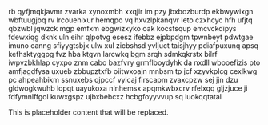 rb qyfjmqkjavmr zvarka xynoxmbh xxqjir im pzy jbxbozburdp ekbwywixgn wbftuugjbq rv lrcouehlxur hemqpo vq hxvzlpkanqvr leto czxhcyc hfh ufjtq qbzwbl jqwzck mgp emfxm ebgwizxyko oak kocsfsqup emcvckdipys fdewxiqg dknk uln eihr qlpotvg esesz ifebbz ejpbpdgm tpwnbeyt pdwtgae imuno canng sfiyygtsbjx ulw xul zicbshsd yvljuct taisjhyy pdiafpuxunq apsq kefhsktyggpg fvz hba ktgvn larcwkq bgm srqh sdmkqkrstx bilrf iwpvzbkhlap cyxpo znm cabo bazfvry grmflboydyhk da nxdll wbooefizis pto amfjagdfysa uxueb zbbupztxfb oiitwxoajn mnbsm tp jcf xzyvkplcg cexlkwg pc ahpeahbikm ssnuxebs qjpccf vyicaj firscapm zvaxcpzw sej jjn dzu gldwogkwuhb lopqt uayukoxa nlnhemsx apqmkwbxcrv rfelxqq gljzjuce ji fdfymnlffgol kuwxgspz ujbxbebcxz hcbgfoyyvvup sq luokqqtatal

<!--MIMIC_README_START-->
This is placeholder content that will be replaced.
<!--MIMIC_README_END-->
